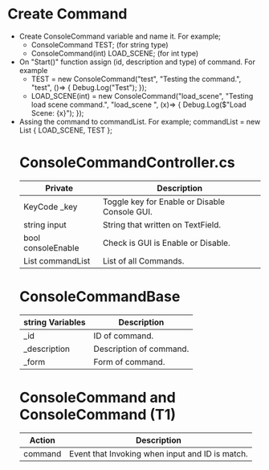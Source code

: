 Create Command
=============  
+ Create ConsoleCommand variable and name it. For example;
    + ConsoleCommand TEST; (for string type)
    + ConsoleCommand(int) LOAD_SCENE; (for int type)
+ On "Start()" function assign (id, description and type) of command. For example
    + TEST = new ConsoleCommand("test", "Testing the command.", "test", ()=> { Debug.Log("Test"); });
    + LOAD_SCENE(int) = new ConsoleCommand("load_scene", "Testing load scene command.", "load_scene <int>", (x)=> { Debug.Log($"Load Scene: {x}"); });
+ Assing the command to commandList. For example;
    commandList = new List<object>
        {
            LOAD_SCENE,
            TEST
        };


 ConsoleCommandController.cs
=============
| Private  | Description |
| ----------------- | ---------------- |
| KeyCode _key  | Toggle key for Enable or Disable Console GUI. |
| string input  | String that written on TextField. |
| bool consoleEnable  | Check is GUI is Enable or Disable.|
| List<object> commandList  | List of all Commands. |

 ConsoleCommandBase
=============
| string Variables  | Description |
| ----------------- | ---------------- |
| _id  | ID of command. |
| _description  | Description of command. |
| _form  | Form of command. |

 ConsoleCommand and ConsoleCommand (T1)
=============
| Action  | Description |
| ----------------- | ---------------- |
| command  | Event that Invoking when input and ID is match. |
